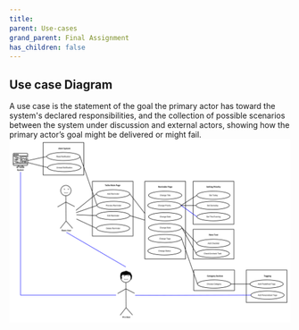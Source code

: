 ```yaml
---
title: 
parent: Use-cases
grand_parent: Final Assignment
has_children: false
---
```


## Use case Diagram
A use case is the statement of the goal the primary actor has toward the system's declared responsibilities, and the collection of possible scenarios between the system under discussion and external actors, showing how the primary actor’s goal might be delivered or might fail.
![Use case](../../images/final-assignment/Use-case%20.png)